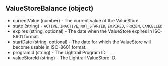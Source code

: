 ## ValueStoreBalance (object)
+ currentValue (number) - The current value of the ValueStore.
+ state (string) - `ACTIVE`, `INACTIVE`, `NOT_STARTED`, `EXPIRED`, `FROZEN`, `CANCELLED`
+ expires (string, optional) - The date when the ValueStore expires in ISO-8601 format.
+ startDate (string, optional) - The date for which the ValueStore will become usable in ISO-8601 format.
+ programId (string) - The Lightrail Program ID.
+ valueStoreId (string) - The Lightrail ValueStore ID.
